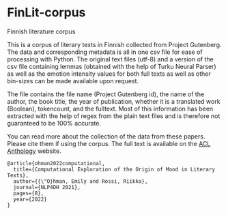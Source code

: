 # FinLit-corpus
Finnish literature corpus

This is a corpus of literary texts in Finnish collected from Project Gutenberg. The data and corresponding metadata is all in one csv file for ease of processing with Python. The original text files (utf-8) and a version of the csv file containing lemmas (obtained with the help of Turku Neural Parser) as well as the emotion intensity values for both full texts as well as other bin-sizes can be made available upon request.


The file contains the file name (Project Gutenberg id), the name of the author, the book title, the year of publication, whether it is a translated work (Boolean), tokencount, and the fulltext. Most of this information has been extracted with the help of regex from the plain text files and is therefore not guaranteed to be 100% accurate.

You can read more about the collection of the data from these papers. Please cite them if using the corpus.
The full text is available on the [ACL Anthology](https://aclanthology.org/2022.nlp4dh-1.pdf#page=20) website.

```
@article{ohman2022computational,
  title={Computational Exploration of the Origin of Mood in Literary Texts},
  author={{\"O}hman, Emily and Rossi, Riikka},
  journal={NLP4DH 2021},
  pages={8},
  year={2022}
}
```
